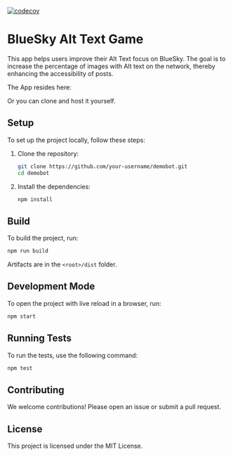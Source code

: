 [![codecov](https://codecov.io/github/YonatanKra/bluesky-alttext-game/branch/main/graph/badge.svg?token=tODm86NDMZ)](https://codecov.io/github/YonatanKra/bluesky-alttext-game)
 
# BlueSky Alt Text Game

This app helps users improve their Alt Text focus on BlueSky. The goal is to increase the percentage of images with Alt text on the network, thereby enhancing the accessibility of posts.

The App resides here:

Or you can clone and host it yourself.

## Setup

To set up the project locally, follow these steps:

1. Clone the repository:
    ```sh
    git clone https://github.com/your-username/demobot.git
    cd demobot
    ```

2. Install the dependencies:
    ```sh
    npm install
    ```

## Build

To build the project, run:
```sh
npm run build
```
Artifacts are in the `<root>/dist` folder.

## Development Mode
To open the project with live reload in a browser, run:
```sh
npm start
```

## Running Tests

To run the tests, use the following command:
```sh
npm test
```

## Contributing

We welcome contributions! Please open an issue or submit a pull request.

## License

This project is licensed under the MIT License.
